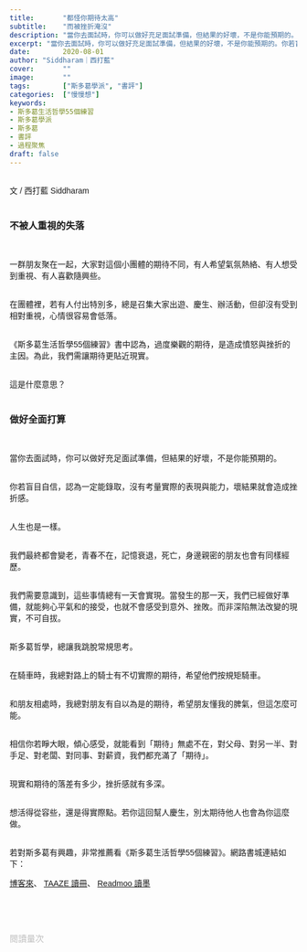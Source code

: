 ```yaml
---
title:       "都怪你期待太高"
subtitle:    "而被挫折淹沒"
description: "當你去面試時，你可以做好充足面試準備，但結果的好壞，不是你能預期的。你若盲目自信，認為一定能錄取，沒有考量實際的表現與能力，壞結果就會造成挫折感。人生也是一樣..."
excerpt: "當你去面試時，你可以做好充足面試準備，但結果的好壞，不是你能預期的。你若盲目自信，認為一定能錄取，沒有考量實際的表現與能力，壞結果就會造成挫折感。人生也是一樣..."
date:        2020-08-01
author: "Siddharam｜西打藍"
cover:       ""
image:       ""
tags:        ["斯多葛學派", "書評"]
categories:  ["慢慢想"]
keywords:
- 斯多葛生活哲學55個練習
- 斯多葛學派
- 斯多葛
- 書評
- 過程聚焦
draft: false
---
```


<article style="font-family: 'Noto Sans TC', '微軟正黑體', sans-serif; font-weight: 300;">

<br>文 / 西打藍 Siddharam<br><br>

<h3 class="article-h1-color">不被人重視的失落</h3><br>

一群朋友聚在一起，大家對這個小團體的期待不同，有人希望氣氛熱絡、有人想受到重視、有人喜歡隨興些。<br><br>

在團體裡，若有人付出特別多，總是召集大家出遊、慶生、辦活動，但卻沒有受到相對重視，心情很容易會低落。<br><br>

《斯多葛生活哲學55個練習》書中認為，過度樂觀的期待，是造成憤怒與挫折的主因。為此，我們需讓期待更貼近現實。<br><br>

這是什麼意思？<br><br>


<h3 class="article-h1-color">做好全面打算</h3><br>

當你去面試時，你可以做好充足面試準備，但結果的好壞，不是你能預期的。<br><br>

你若盲目自信，認為一定能錄取，沒有考量實際的表現與能力，壞結果就會造成挫折感。<br><br>

人生也是一樣。<br><br>

我們最終都會變老，青春不在，記憶衰退，死亡，身邊親密的朋友也會有同樣經歷。<br><br>

我們需要意識到，這些事情總有一天會實現。當發生的那一天，我們已經做好準備，就能夠心平氣和的接受，也就不會感受到意外、挫敗。而非深陷無法改變的現實，不可自拔。<br><br>

斯多葛哲學，總讓我跳脫常規思考。<br><br>

在騎車時，我總對路上的騎士有不切實際的期待，希望他們按規矩騎車。<br><br>

和朋友相處時，我總對朋友有自以為是的期待，希望朋友懂我的脾氣，但這怎麼可能。<br><br>

相信你若睜大眼，傾心感受，就能看到「期待」無處不在，對父母、對另一半、對手足、對老闆、對同事、對薪資，我們都充滿了「期待」。<br><br>

現實和期待的落差有多少，挫折感就有多深。<br><br>

想活得從容些，還是得實際點。若你這回幫人慶生，別太期待他人也會為你這麼做。<br><br>

若對斯多葛有興趣，非常推薦看《斯多葛生活哲學55個練習》。網路書城連結如下：

<a href="https://pinkrose.info/2tD4n" target="_blank">博客來</a>、
<a href="https://www.taaze.tw/apredir.html?139623851/https://www.taaze.tw/products/11100902406.html?" target="_blank">TAAZE 讀冊</a>、
<a href="http://moo.im/a/068yEF" target="_blank">Readmoo 讀墨</a>

<br><br><br>

</article>

<div style="color: #bfbfbf; font-size: 15px;" id="busuanzi_container_page_pv">
  閱讀量<span id="busuanzi_value_page_pv"></span>次
</div>

<script src="../../js/post.js"></script>




